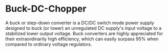 # Buck-DC-Chopper
A buck or step-down converter is a DC/DC switch mode power supply designed to buck (or lower) an unregulated DC supply's input voltage to a stabilized lower output voltage. Buck converters are highly appreciated for their extraordinarily high efficiency, which can easily surpass 95% when compared to ordinary voltage regulators.
